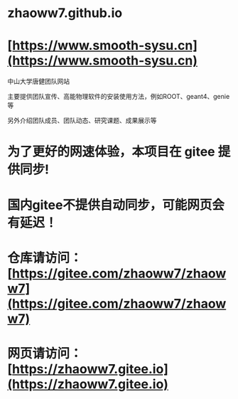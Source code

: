 # zhaoww7.github.io 
# [https://www.smooth-sysu.cn](https://www.smooth-sysu.cn)

中山大学唐健团队网站

主要提供团队宣传、高能物理软件的安装使用方法，例如ROOT、geant4、genie等

另外介绍团队成员、团队动态、研究课题、成果展示等

# 为了更好的网速体验，本项目在 gitee 提供同步!
# 国内gitee不提供自动同步，可能网页会有延迟！
# 仓库请访问：[https://gitee.com/zhaoww7/zhaoww7](https://gitee.com/zhaoww7/zhaoww7)
# 网页请访问：[https://zhaoww7.gitee.io](https://zhaoww7.gitee.io)
